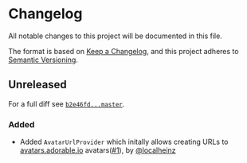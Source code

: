 # Changelog

All notable changes to this project will be documented in this file.

The format is based on [Keep a Changelog](https://keepachangelog.com/en/1.0.0/), and this project adheres to [Semantic Versioning](https://semver.org/spec/v2.0.0.html).

## Unreleased

For a full diff see [`b2e46fd...master`](https://github.com/localheinz/faker-provider/compare/b2e46fd...master).

### Added

* Added `AvatarUrlProvider` which initally allows creating URLs to [avatars.adorable.io](http://avatars.adorable.io) avatars([#1](https://github.com/localheinz/faker-provider/pulls/1)), by [@localheinz](https://github.com/localheinz)
